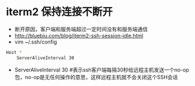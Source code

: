 # iterm2 保持连接不断开
- 断开原因，客户端和服务端超过一定时间没有和服务端通信
- http://bluebiu.com/blog/iterm2-ssh-session-idle.html
- vim ~/.ssh/config
```bash
Host *
    ServerAliveInterval 30
```
- ServerAliveInterval 30 #表示ssh客户端每隔30秒给远程主机发送一个no-op包，no-op是无任何操作的意思，这样远程主机就不会关闭这个SSH会话